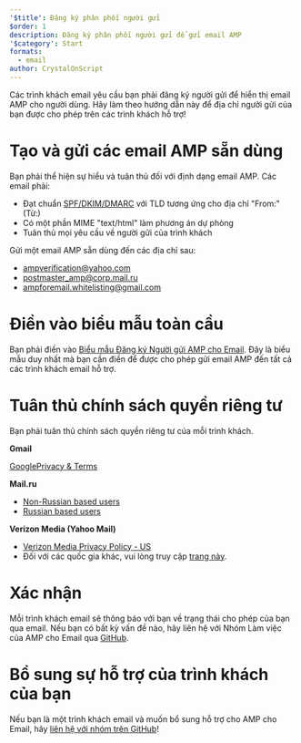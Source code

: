 ```yaml
---
'$title': Đăng ký phân phối người gửi
$order: 1
description: Đăng ký phân phối người gửi để gửi email AMP
'$category': Start
formats:
  - email
author: CrystalOnScript
---
```


Các trình khách email yêu cầu bạn phải đăng ký người gửi để hiển thị email AMP cho người dùng. Hãy làm theo hướng dẫn này để địa chỉ người gửi của bạn được cho phép trên các trình khách hỗ trợ!

# Tạo và gửi các email AMP sẵn dùng

Bạn phải thể hiện sự hiểu và tuân thủ đối với định dạng email AMP. Các email phải:

- Đạt chuẩn [SPF/DKIM/DMARC](https://support.google.com/a/answer/33786?hl=en) với TLD tương ứng cho địa chỉ "From:" (Từ:)
- Có một phần MIME "text/html" làm phương án dự phòng
- Tuân thủ mọi yêu cầu về người gửi của trình khách

Gửi một email AMP sẵn dùng đến các địa chỉ sau:

- ampverification@yahoo.com
- postmaster_amp@corp.mail.ru
- ampforemail.whitelisting@gmail.com

# Điền vào biểu mẫu toàn cầu

Bạn phải điền vào [Biểu mẫu Đăng ký Người gửi AMP cho Email](https://docs.google.com/forms/d/e/1FAIpQLSdso95e7UDLk_R-bnpzsAmuUMDQEMUgTErcfGGItBDkghHU2A/viewform?gxids=7628). Đây là biểu mẫu duy nhất mà bạn cần điền để được cho phép gửi email AMP đến tất cả các trình khách email hỗ trợ.

# Tuân thủ chính sách quyền riêng tư

Bạn phải tuân thủ chính sách quyền riêng tư của mỗi trình khách.

**Gmail**

[GooglePrivacy & Terms](https://policies.google.com/privacy)

**Mail.ru**

- [Non-Russian based users](https://help.mail.ru/engmail-help/privacy)
- [Russian based users](https://agent.mail.ru/legal/privacypolicy/en)

**Verizon Media (Yahoo Mail)**

- [Verizon Media Privacy Policy - US](https://www.verizonmedia.com/policies/us/en/verizonmedia/privacy/index.html)
- Đối với các quốc gia khác, vui lòng truy cập [trang này](https://www.verizonmedia.com/policies/).

# Xác nhận

Mỗi trình khách email sẽ thông báo với bạn về trạng thái cho phép của bạn qua email. Nếu bạn có bất kỳ vấn đề nào, hãy liên hệ với Nhóm Làm việc của AMP cho Email qua [GitHub](https://github.com/ampproject/wg-amp4email).

# Bổ sung sự hỗ trợ của trình khách của bạn

Nếu bạn là một trình khách email và muốn bổ sung hỗ trợ cho AMP cho Email, hãy [liên hệ với nhóm trên GitHub](https://github.com/ampproject/wg-amp4email/)!
